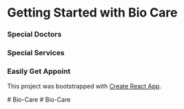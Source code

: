 # Getting Started with Bio Care
### Special Doctors
### Special Services
### Easily Get Appoint 

This project was bootstrapped with [Create React App]( https://bio-care-3f237.web.app).

#   B i o - C a r e  
 #   B i o - C a r e  
 